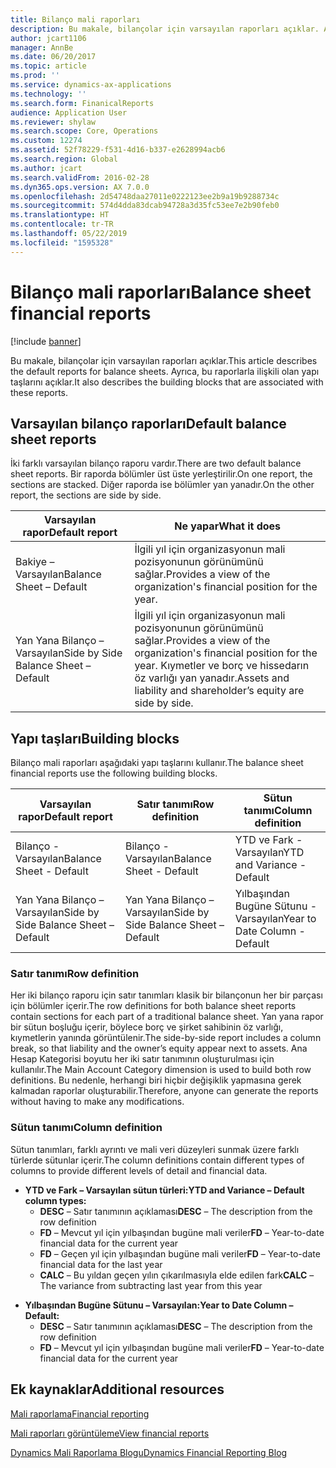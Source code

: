 ```yaml
---
title: Bilanço mali raporları
description: Bu makale, bilançolar için varsayılan raporları açıklar. Ayrıca, bu raporlarla ilişkili olan yapı taşlarını açıklar.
author: jcart1106
manager: AnnBe
ms.date: 06/20/2017
ms.topic: article
ms.prod: ''
ms.service: dynamics-ax-applications
ms.technology: ''
ms.search.form: FinanicalReports
audience: Application User
ms.reviewer: shylaw
ms.search.scope: Core, Operations
ms.custom: 12274
ms.assetid: 52f78229-f531-4d16-b337-e2628994acb6
ms.search.region: Global
ms.author: jcart
ms.search.validFrom: 2016-02-28
ms.dyn365.ops.version: AX 7.0.0
ms.openlocfilehash: 2d54748daa27011e0222123ee2b9a19b9288734c
ms.sourcegitcommit: 574d4dda83dcab94728a3d35fc53ee7e2b90feb0
ms.translationtype: HT
ms.contentlocale: tr-TR
ms.lasthandoff: 05/22/2019
ms.locfileid: "1595328"
---
```

# <a name="balance-sheet-financial-reports"></a><span data-ttu-id="b0c98-104">Bilanço mali raporları</span><span class="sxs-lookup"><span data-stu-id="b0c98-104">Balance sheet financial reports</span></span>

[!include [banner](../includes/banner.md)]

<span data-ttu-id="b0c98-105">Bu makale, bilançolar için varsayılan raporları açıklar.</span><span class="sxs-lookup"><span data-stu-id="b0c98-105">This article describes the default reports for balance sheets.</span></span> <span data-ttu-id="b0c98-106">Ayrıca, bu raporlarla ilişkili olan yapı taşlarını açıklar.</span><span class="sxs-lookup"><span data-stu-id="b0c98-106">It also describes the building blocks that are associated with these reports.</span></span> 

<a name="default-balance-sheet-reports"></a><span data-ttu-id="b0c98-107">Varsayılan bilanço raporları</span><span class="sxs-lookup"><span data-stu-id="b0c98-107">Default balance sheet reports</span></span>
-----------------------------

<span data-ttu-id="b0c98-108">İki farklı varsayılan bilanço raporu vardır.</span><span class="sxs-lookup"><span data-stu-id="b0c98-108">There are two default balance sheet reports.</span></span> <span data-ttu-id="b0c98-109">Bir raporda bölümler üst üste yerleştirilir.</span><span class="sxs-lookup"><span data-stu-id="b0c98-109">On one report, the sections are stacked.</span></span> <span data-ttu-id="b0c98-110">Diğer raporda ise bölümler yan yanadır.</span><span class="sxs-lookup"><span data-stu-id="b0c98-110">On the other report, the sections are side by side.</span></span>

| <span data-ttu-id="b0c98-111">Varsayılan rapor</span><span class="sxs-lookup"><span data-stu-id="b0c98-111">Default report</span></span>                       | <span data-ttu-id="b0c98-112">Ne yapar</span><span class="sxs-lookup"><span data-stu-id="b0c98-112">What it does</span></span>                                                                                                                           |
|--------------------------------------|----------------------------------------------------------------------------------------------------------------------------------------|
| <span data-ttu-id="b0c98-113">Bakiye – Varsayılan</span><span class="sxs-lookup"><span data-stu-id="b0c98-113">Balance Sheet – Default</span></span>              | <span data-ttu-id="b0c98-114">İlgili yıl için organizasyonun mali pozisyonunun görünümünü sağlar.</span><span class="sxs-lookup"><span data-stu-id="b0c98-114">Provides a view of the organization's financial position for the year.</span></span>                                                                 |
| <span data-ttu-id="b0c98-115">Yan Yana Bilanço – Varsayılan</span><span class="sxs-lookup"><span data-stu-id="b0c98-115">Side by Side Balance Sheet – Default</span></span> | <span data-ttu-id="b0c98-116">İlgili yıl için organizasyonun mali pozisyonunun görünümünü sağlar.</span><span class="sxs-lookup"><span data-stu-id="b0c98-116">Provides a view of the organization's financial position for the year.</span></span> <span data-ttu-id="b0c98-117">Kıymetler ve borç ve hissedarın öz varlığı yan yanadır.</span><span class="sxs-lookup"><span data-stu-id="b0c98-117">Assets and liability and shareholder’s equity are side by side.</span></span> |

## <a name="building-blocks"></a><span data-ttu-id="b0c98-118">Yapı taşları</span><span class="sxs-lookup"><span data-stu-id="b0c98-118">Building blocks</span></span>
<span data-ttu-id="b0c98-119">Bilanço mali raporları aşağıdaki yapı taşlarını kullanır.</span><span class="sxs-lookup"><span data-stu-id="b0c98-119">The balance sheet financial reports use the following building blocks.</span></span>

| <span data-ttu-id="b0c98-120">Varsayılan rapor</span><span class="sxs-lookup"><span data-stu-id="b0c98-120">Default report</span></span>                       | <span data-ttu-id="b0c98-121">Satır tanımı</span><span class="sxs-lookup"><span data-stu-id="b0c98-121">Row definition</span></span>                       | <span data-ttu-id="b0c98-122">Sütun tanımı</span><span class="sxs-lookup"><span data-stu-id="b0c98-122">Column definition</span></span>             |
|--------------------------------------|--------------------------------------|-------------------------------|
| <span data-ttu-id="b0c98-123">Bilanço - Varsayılan</span><span class="sxs-lookup"><span data-stu-id="b0c98-123">Balance Sheet - Default</span></span>              | <span data-ttu-id="b0c98-124">Bilanço - Varsayılan</span><span class="sxs-lookup"><span data-stu-id="b0c98-124">Balance Sheet - Default</span></span>              | <span data-ttu-id="b0c98-125">YTD ve Fark - Varsayılan</span><span class="sxs-lookup"><span data-stu-id="b0c98-125">YTD and Variance - Default</span></span>    |
| <span data-ttu-id="b0c98-126">Yan Yana Bilanço – Varsayılan</span><span class="sxs-lookup"><span data-stu-id="b0c98-126">Side by Side Balance Sheet – Default</span></span> | <span data-ttu-id="b0c98-127">Yan Yana Bilanço – Varsayılan</span><span class="sxs-lookup"><span data-stu-id="b0c98-127">Side by Side Balance Sheet – Default</span></span> | <span data-ttu-id="b0c98-128">Yılbaşından Bugüne Sütunu - Varsayılan</span><span class="sxs-lookup"><span data-stu-id="b0c98-128">Year to Date Column - Default</span></span> |

### <a name="row-definition"></a><span data-ttu-id="b0c98-129">Satır tanımı</span><span class="sxs-lookup"><span data-stu-id="b0c98-129">Row definition</span></span>

<span data-ttu-id="b0c98-130">Her iki bilanço raporu için satır tanımları klasik bir bilançonun her bir parçası için bölümler içerir.</span><span class="sxs-lookup"><span data-stu-id="b0c98-130">The row definitions for both balance sheet reports contain sections for each part of a traditional balance sheet.</span></span> <span data-ttu-id="b0c98-131">Yan yana rapor bir sütun boşluğu içerir, böylece borç ve şirket sahibinin öz varlığı, kıymetlerin yanında görüntülenir.</span><span class="sxs-lookup"><span data-stu-id="b0c98-131">The side-by-side report includes a column break, so that liability and the owner’s equity appear next to assets.</span></span> <span data-ttu-id="b0c98-132">Ana Hesap Kategorisi boyutu her iki satır tanımının oluşturulması için kullanılır.</span><span class="sxs-lookup"><span data-stu-id="b0c98-132">The Main Account Category dimension is used to build both row definitions.</span></span> <span data-ttu-id="b0c98-133">Bu nedenle, herhangi biri hiçbir değişiklik yapmasına gerek kalmadan raporlar oluşturabilir.</span><span class="sxs-lookup"><span data-stu-id="b0c98-133">Therefore, anyone can generate the reports without having to make any modifications.</span></span>

### <a name="column-definition"></a><span data-ttu-id="b0c98-134">Sütun tanımı</span><span class="sxs-lookup"><span data-stu-id="b0c98-134">Column definition</span></span>

<span data-ttu-id="b0c98-135">Sütun tanımları, farklı ayrıntı ve mali veri düzeyleri sunmak üzere farklı türlerde sütunlar içerir.</span><span class="sxs-lookup"><span data-stu-id="b0c98-135">The column definitions contain different types of columns to provide different levels of detail and financial data.</span></span>

-   <span data-ttu-id="b0c98-136">**YTD ve Fark – Varsayılan sütun türleri:**</span><span class="sxs-lookup"><span data-stu-id="b0c98-136">**YTD and Variance – Default column types:**</span></span>
    -   <span data-ttu-id="b0c98-137">**DESC** – Satır tanımının açıklaması</span><span class="sxs-lookup"><span data-stu-id="b0c98-137">**DESC** – The description from the row definition</span></span>
    -   <span data-ttu-id="b0c98-138">**FD** – Mevcut yıl için yılbaşından bugüne mali veriler</span><span class="sxs-lookup"><span data-stu-id="b0c98-138">**FD** – Year-to-date financial data for the current year</span></span>
    -   <span data-ttu-id="b0c98-139">**FD** – Geçen yıl için yılbaşından bugüne mali veriler</span><span class="sxs-lookup"><span data-stu-id="b0c98-139">**FD** – Year-to-date financial data for the last year</span></span>
    -   <span data-ttu-id="b0c98-140">**CALC** – Bu yıldan geçen yılın çıkarılmasıyla elde edilen fark</span><span class="sxs-lookup"><span data-stu-id="b0c98-140">**CALC** – The variance from subtracting last year from this year</span></span>

<!-- -->

-   <span data-ttu-id="b0c98-141">**Yılbaşından Bugüne Sütunu – Varsayılan:**</span><span class="sxs-lookup"><span data-stu-id="b0c98-141">**Year to Date Column – Default:**</span></span>
    -   <span data-ttu-id="b0c98-142">**DESC** – Satır tanımının açıklaması</span><span class="sxs-lookup"><span data-stu-id="b0c98-142">**DESC** – The description from the row definition</span></span>
    -   <span data-ttu-id="b0c98-143">**FD** – Mevcut yıl için yılbaşından bugüne mali veriler</span><span class="sxs-lookup"><span data-stu-id="b0c98-143">**FD** – Year-to-date financial data for the current year</span></span>



<a name="additional-resources"></a><span data-ttu-id="b0c98-144">Ek kaynaklar</span><span class="sxs-lookup"><span data-stu-id="b0c98-144">Additional resources</span></span>
--------

[<span data-ttu-id="b0c98-145">Mali raporlama</span><span class="sxs-lookup"><span data-stu-id="b0c98-145">Financial reporting</span></span>](financial-reporting-getting-started.md)

[<span data-ttu-id="b0c98-146">Mali raporları görüntüleme</span><span class="sxs-lookup"><span data-stu-id="b0c98-146">View financial reports</span></span>](view-financial-reports.md)

[<span data-ttu-id="b0c98-147">Dynamics Mali Raporlama Blogu</span><span class="sxs-lookup"><span data-stu-id="b0c98-147">Dynamics Financial Reporting Blog</span></span>](https://blogs.msdn.com/b/dynamics_financial_reporting/)



